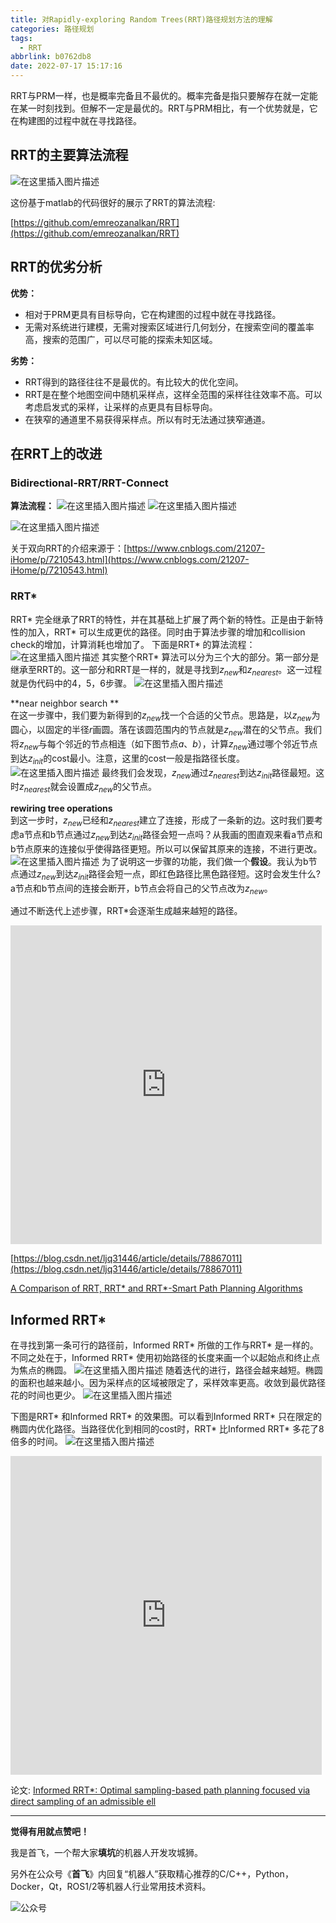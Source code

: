 ```yaml
---
title: 对Rapidly-exploring Random Trees(RRT)路径规划方法的理解
categories: 路径规划
tags:
  - RRT
abbrlink: b0762db8
date: 2022-07-17 15:17:16
---
```



RRT与PRM一样，也是概率完备且不最优的。概率完备是指只要解存在就一定能在某一时刻找到。但解不一定是最优的。RRT与PRM相比，有一个优势就是，它在构建图的过程中就在寻找路径。
## RRT的主要算法流程



![在这里插入图片描述](https://sf-blog-images.oss-cn-hangzhou.aliyuncs.com/20200313151632317.png)





这份基于matlab的代码很好的展示了RRT的算法流程:

[https://github.com/emreozanalkan/RRT](https://github.com/emreozanalkan/RRT)


<!--more-->

## RRT的优劣分析
**优势：**

 - 相对于PRM更具有目标导向，它在构建图的过程中就在寻找路径。
 - 无需对系统进行建模，无需对搜索区域进行几何划分，在搜索空间的覆盖率高，搜索的范围广，可以尽可能的探索未知区域。

**劣势：**

 - RRT得到的路径往往不是最优的。有比较大的优化空间。
 - RRT是在整个地图空间中随机采样点，这样全范围的采样往往效率不高。可以考虑启发式的采样，让采样的点更具有目标导向。
 - 在狭窄的通道里不易获得采样点。所以有时无法通过狭窄通道。

 





## 在RRT上的改进

### Bidirectional-RRT/RRT-Connect

**算法流程：**
![在这里插入图片描述](https://sf-blog-images.oss-cn-hangzhou.aliyuncs.com/20200313173213333.png)
![在这里插入图片描述](https://sf-blog-images.oss-cn-hangzhou.aliyuncs.com/20200313180844809.png)

![在这里插入图片描述](https://sf-blog-images.oss-cn-hangzhou.aliyuncs.com/20200316204057100.gif)

关于双向RRT的介绍来源于：[https://www.cnblogs.com/21207-iHome/p/7210543.html](https://www.cnblogs.com/21207-iHome/p/7210543.html)
### RRT*
RRT* 完全继承了RRT的特性，并在其基础上扩展了两个新的特性。正是由于新特性的加入，RRT* 可以生成更优的路径。同时由于算法步骤的增加和collision check的增加，计算消耗也增加了。
下面是RRT* 的算法流程：
![在这里插入图片描述](https://sf-blog-images.oss-cn-hangzhou.aliyuncs.com/20200315202746584.png)
其实整个RRT* 算法可以分为三个大的部分。第一部分是继承至RRT的。这一部分和RRT是一样的，就是寻找到$z_{new}$和$z_{nearest}$。这一过程就是伪代码中的4，5，6步骤。
![在这里插入图片描述](https://sf-blog-images.oss-cn-hangzhou.aliyuncs.com/20200315205709225.png)

**near neighbor search **  
在这一步骤中，我们要为新得到的$z_{new}$找一个合适的父节点。思路是，以$z_{new}$为圆心，以固定的半径$r$画圆。落在该圆范围内的节点就是$z_{new}$潜在的父节点。我们将$z_{new}$与每个邻近的节点相连（如下图节点$a$、$b$），计算$z_{new}$通过哪个邻近节点到达$z_{init}$的cost最小。注意，这里的cost一般是指路径长度。
![在这里插入图片描述](https://sf-blog-images.oss-cn-hangzhou.aliyuncs.com/2020031521065792.png)
最终我们会发现，$z_{new}$通过$z_{nearest}$到达$z_{init}$路径最短。这时$z_{nearest}$就会设置成$z_{new}$的父节点。



**rewiring tree operations**  
到这一步时，$z_{new}$已经和$z_{nearest}$建立了连接，形成了一条新的边。这时我们要考虑a节点和b节点通过$z_{new}$到达$z_{init}$路径会短一点吗？从我画的图直观来看a节点和b节点原来的连接似乎使得路径更短。所以可以保留其原来的连接，不进行更改。
![在这里插入图片描述](https://sf-blog-images.oss-cn-hangzhou.aliyuncs.com/20200315211953582.png)
为了说明这一步骤的功能，我们做一个**假设**。我认为b节点通过$z_{new}$到达$z_{init}$路径会短一点，即红色路径比黑色路径短。这时会发生什么? a节点和b节点间的连接会断开，b节点会将自己的父节点改为$z_{new}$。

通过不断迭代上述步骤，RRT*会逐渐生成越来越短的路径。

<iframe 
    width="498" 
    height="510" 
    src="https://player.bilibili.com/player.html?aid=96583530"
    frameborder="0" 
    allowfullscreen>
</iframe>



[https://blog.csdn.net/ljq31446/article/details/78867011](https://blog.csdn.net/ljq31446/article/details/78867011)

[A Comparison of RRT, RRT* and RRT*-Smart Path Planning Algorithms ](http://paper.ijcsns.org/07_book/201610/20161004.pdf)
## Informed RRT*
在寻找到第一条可行的路径前，Informed RRT* 所做的工作与RRT* 是一样的。不同之处在于，Informed RRT* 使用初始路径的长度来画一个以起始点和终止点为焦点的椭圆。
![在这里插入图片描述](https://sf-blog-images.oss-cn-hangzhou.aliyuncs.com/20200316225658310.png)
随着迭代的进行，路径会越来越短。椭圆的面积也越来越小。因为采样点的区域被限定了，采样效率更高。收敛到最优路径花的时间也更少。
![在这里插入图片描述](https://sf-blog-images.oss-cn-hangzhou.aliyuncs.com/20200316230645500.png)

下图是RRT* 和Informed RRT* 的效果图。可以看到Informed RRT* 只在限定的椭圆内优化路径。当路径优化到相同的cost时，RRT* 比Informed RRT* 多花了8倍多的时间。
![在这里插入图片描述](https://sf-blog-images.oss-cn-hangzhou.aliyuncs.com/20200315220523137.png)



<iframe 
    width="498" 
    height="510" 
    src="https://player.bilibili.com/player.html?aid=96825237"
    frameborder="0" 
    allowfullscreen>
</iframe>




论文:
[Informed RRT*: Optimal sampling-based path planning focused via direct sampling of an admissible ell](https://arxiv.org/abs/1404.2334)







---

**觉得有用就点赞吧！**

我是首飞，一个帮大家**填坑**的机器人开发攻城狮。

另外在公众号《**首飞**》内回复“机器人”获取精心推荐的C/C++，Python，Docker，Qt，ROS1/2等机器人行业常用技术资料。

![公众号](https://sf-blog-images.oss-cn-hangzhou.aliyuncs.com/shoufei_qr_gongzhonghao.jpg)
